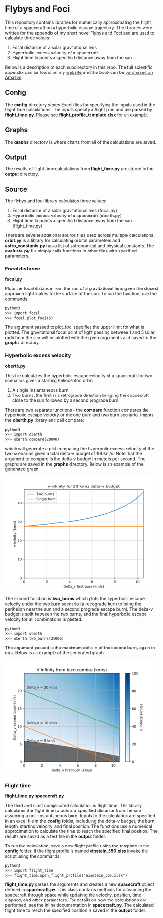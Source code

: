 # Flybys and Foci
This repository contains libraries for numerically approximating the flight
time of a spacecraft on a hyperbolic escape trajectory. The libraries were
written for the appendix of my short novel Flybys and Foci and are used
to calculate three values:

1. Focal distance of a solar gravitational lens
2. Hyperbolic excess velocity of a spacecraft
3. Flight time to points a specified distance away from the sun

Below is a description of each subdirectory in this repo. The full scientific
appendix can be found on my [website](https://timsliu.org/writing://timsliu.org/writing/)
and the book can be [purchased on Amazon](https://www.amazon.com/Flybys-Foci-Timothy-Liu/dp/1686812647/ref=sxts_sxwds-bia-wc-drs1_0?cv_ct_cx=flybys+and+foci&dchild=1&keywords=flybys+and+foci&pd_rd_i=1686812647&pd_rd_r=165a5c3b-1f94-484f-a4aa-a0d6e574c000&pd_rd_w=btT4J&pd_rd_wg=n0GOG&pf_rd_p=f3f1f1cd-8368-48df-ac69-94019fb84e3f&pf_rd_r=K88PR7YFCQ97A3DJQ9J2&psc=1&qid=1599859131&sr=1-1-f7123c3d-6c2e-4dbe-9d7a-6185fb77bc58).

## Config
The **config** directory stores Excel files for specifying the inputs
used in the flight time calculations. The inputs specify a flight plan and
are parsed by **flight_time.py**. Please see **flight_profile_template.xlsx**
for an example.

## Graphs
The **graphs** directory is where charts from all of the calculations are
saved.

## Output
The results of flight time calculations from **flight_time.py** are stored
in the **output** directory.

## Source
The flybys and foci library calculates three values:

1. Focal distance of a solar gravitational lens (focal.py)
2. Hyperbolic excess velocity of a spacecraft (oberth.py)
3. Flight time to points a specified distance away from the sun (flight_time.py)

There are several additional source files used across multiple calculations.
**orbit.py** is a library for calculating orbital parameters and **astro_constants.py**
has a list of astronomical and physical constants. The **evaluate.py** file simply
calls functions in other files with specified parameters.

### Focal distance
**focal.py**

Plots the focal distance from the sun of a gravitational lens given the closest
approach light makes to the surface of the sun. To run the function, use the commands:

```
python3
>>> import focal
>>> focal.plot_foci(5)
```

The argument passed to plot_foci specifies the upper limit for what is plotted. 
The gravitational focal point of light passing between 1 and 5 solar radii
from the sun will be plotted with the given arguments and saved to the
**graphs** directory. 

### Hyperbolic excess velocity
**oberth.py**

This file calculates the hyperbolic escape velocity of a spacecraft for two
scenarios given a starting heliocentric orbit:

1. A single instantaneous burn
2. Two burns, the first in a retrograde direction bringing the spacecraft
close to the sun followed by a second prograde burn.

There are two separate functions - the **compare** function compares the
hyperbolic escape velocity of the one burn and two burn scenario. Import 
the **oberth.py** library and call compare:

```
python3
>>> import oberth
>>> oberth.compare(20000)
```

which will generate a plot comparing the hyperbolic excess velocity of the
two scenarios given a total delta-v budget of 100km/s. Note that the argument
to compare is the delta-v budget in meters per second. The graphs are saved in
the **graphs** directory. Below is an example of the generated graph.


![Alt text](graphs/compare_20_kms.png?raw=true "20 km/s burn comparison")

The second function is **two_burns** which plots the hyperbolic escape
velocity under the two burn scenario (a retrograde burn to bring the perihelion
near the sun and a second prograde escape burn). The delta-v budget is split
between the two burns, and the final hyperbolic escape velocity for all
combinations is plotted.

```
python3
>>> import oberth
>>> oberth.two_burns(25000)
```

The argument passed is the maximum delta-v of the second burn, again in m/s. 
Below is an example of the generated graph

![Alt text](graphs/v_infinity.png?raw=true "25 km/s burn comparison")


### Flight time
**flight_time.py**
**spacecraft.py**

The third and most complicated calculation is flight time. The library
calculates the flight time to points a specified distance from the sun
assuming a non-instantaneous burn. Inputs to the calculation are specified
in an excel file in the **config** folder, includuing the delta-v budget,
the burn length, starting velocity, and final position. The functions
use a numerical approximation to calculate the time to reach the specified
final position. The results are saved as a text file in the **output**
folder.

To run the calculation, save a new flight profile using the template in
the **config** folder. If the flight profile is named **einstein_550.xlsx**
invoke the script using the commands:

```
python3
>>> import flight_time
>>> flight_time.open_flight_profile("einstein_550.xlsx")
```

**flight_time.py** parses the arguments and creates a new **spacecraft** 
object defined in **spacecraft.py**. This class contains methods for 
advancing the spacecraft through space while updating the velocity, position,
time elapsed, and other parameters. For details on how the calculations
are performed, see the inline documentation in **spacecraft.py**. The 
calculated flight time to reach the specified position is saved in the
**output** folder.

